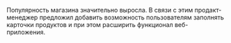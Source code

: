 Популярность магазина значительно выросла. В связи с этим продакт-менеджер предложил добавить возможность пользователям заполнять карточки продуктов и при этом расширить функционал веб-приложения.